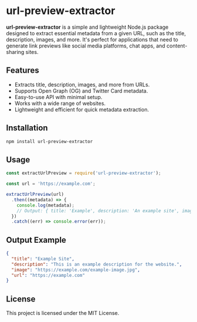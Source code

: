 # url-preview-extractor

**url-preview-extractor** is a simple and lightweight Node.js package designed to extract essential metadata from a given URL, such as the title, description, images, and more. It's perfect for applications that need to generate link previews like social media platforms, chat apps, and content-sharing sites.

## Features
- Extracts title, description, images, and more from URLs.
- Supports Open Graph (OG) and Twitter Card metadata.
- Easy-to-use API with minimal setup.
- Works with a wide range of websites.
- Lightweight and efficient for quick metadata extraction.

## Installation

```bash
npm install url-preview-extractor
```

## Usage

```javascript
const extractUrlPreview = require('url-preview-extractor');

const url = 'https://example.com';

extractUrlPreview(url)
  .then((metadata) => {
    console.log(metadata);
    // Output: { title: 'Example', description: 'An example site', image: 'https://example.com/image.png' }
  })
  .catch((err) => console.error(err));
```

## Output Example

```json
{
  "title": "Example Site",
  "description": "This is an example description for the website.",
  "image": "https://example.com/example-image.jpg",
  "url": "https://example.com"
}
```

## License

This project is licensed under the MIT License.